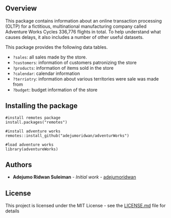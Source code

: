 ## Overview

This package contains information about an online transaction processing (OLTP) for a fictitious, multinational manufacturing company called Adventure Works Cycles
336,776 flights in total. To help understand what causes delays, 
it also includes a number of other useful datasets.

This package provides the following data tables.

* `?sales`: all sales made by the store.
* `?customers`: information of customers patronizing the store
* `?products`: information of items sold in the store
* `?calendar`: calendar information
* `?terriotry`: information about various territories were sale was made from
* `?budget`: budget information of the store


## Installing the package

```
#install remotes package
install.packages("remotes")

#install adventure works 
remotes::install_github("adejumoridwan/adventurWorks")

#load adventure works
library(adventureWorks)

```
## Authors

* **Adejumo Ridwan Suleiman** - *Initial work* - [adejumoridwan](https://github.com/adejumoridwan)

## License

This project is licensed under the MIT License - see the [LICENSE.md](LICENSE.md) file for details
